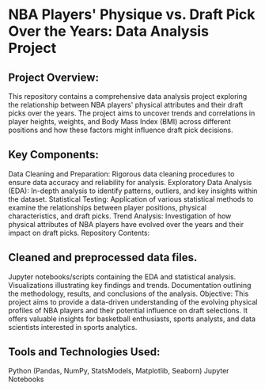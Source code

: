 # NBA Players' Physique vs. Draft Pick Over the Years: Data Analysis Project
## Project Overview:
This repository contains a comprehensive data analysis project exploring the relationship between NBA players' physical attributes and their draft picks over the years. The project aims to uncover trends and correlations in player heights, weights, and Body Mass Index (BMI) across different positions and how these factors might influence draft pick decisions.

## Key Components:

Data Cleaning and Preparation: Rigorous data cleaning procedures to ensure data accuracy and reliability for analysis.
Exploratory Data Analysis (EDA): In-depth analysis to identify patterns, outliers, and key insights within the dataset.
Statistical Testing: Application of various statistical methods to examine the relationships between player positions, physical characteristics, and draft picks.
Trend Analysis: Investigation of how physical attributes of NBA players have evolved over the years and their impact on draft picks.
Repository Contents:

## Cleaned and preprocessed data files.
Jupyter notebooks/scripts containing the EDA and statistical analysis.
Visualizations illustrating key findings and trends.
Documentation outlining the methodology, results, and conclusions of the analysis.
Objective:
This project aims to provide a data-driven understanding of the evolving physical profiles of NBA players and their potential influence on draft selections. It offers valuable insights for basketball enthusiasts, sports analysts, and data scientists interested in sports analytics.

## Tools and Technologies Used:

Python (Pandas, NumPy, StatsModels, Matplotlib, Seaborn)
Jupyter Notebooks